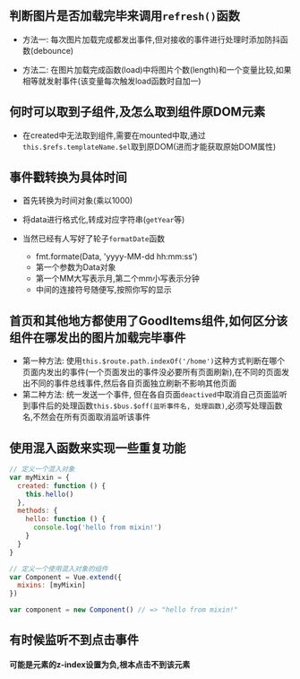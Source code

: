 ## 判断图片是否加载完毕来调用`refresh()`函数

+ 方法一: 每次图片加载完成都发出事件,但对接收的事件进行处理时添加防抖函数(debounce)

+ 方法二: 在图片加载完成函数(load)中将图片个数(length)和一个变量比较,如果相等就发射事件(该变量每次触发load函数时自加一)

## 何时可以取到子组件,及怎么取到组件原DOM元素

+ 在created中无法取到组件,需要在mounted中取,通过`this.$refs.templateName.$el`取到原DOM(进而才能获取原始DOM属性)

## 事件戳转换为具体时间

+ 首先转换为时间对象(乘以1000)
+ 将data进行格式化,转成对应字符串(`getYear`等)
+ 当然已经有人写好了轮子`formatDate`函数

  	+ fmt.formate(Data, 'yyyy-MM-dd  hh:mm:ss')
  	+ 第一个参数为Data对象
  	+ 第一个MM大写表示月,第二个mm小写表示分钟
  	+ 中间的连接符号随便写,按照你写的显示

## 首页和其他地方都使用了GoodItems组件,如何区分该组件在哪发出的图片加载完毕事件

+ 第一种方法: 使用`this.$route.path.indexOf('/home')`这种方式判断在哪个页面内发出的事件(一个页面发出的事件没必要所有页面刷新),在不同的页面发出不同的事件总线事件,然后各自页面独立刷新不影响其他页面
+ 第二种方法: 统一发送一个事件, 但在各自页面`deactived`中取消自己页面监听到事件后的处理函数`this.$bus.$off(监听事件名, 处理函数)`,必须写处理函数名,不然会在所有页面取消监听该事件

## 使用混入函数来实现一些重复功能

```javascript
// 定义一个混入对象
var myMixin = {
  created: function () {
    this.hello()
  },
  methods: {
    hello: function () {
      console.log('hello from mixin!')
    }
  }
}

// 定义一个使用混入对象的组件
var Component = Vue.extend({
  mixins: [myMixin]
})

var component = new Component() // => "hello from mixin!"
```

## 有时候监听不到点击事件

#### 可能是元素的z-index设置为负,根本点击不到该元素





  








